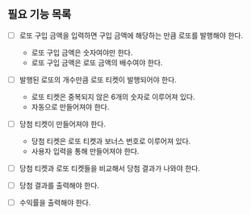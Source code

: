 ## 필요 기능 목록

-[ ] 로또 구입 금액을 입력하면 구입 금액에 해당하는 만큼 로또를 발행해야 한다.
  - 로또 구입 금액은 숫자여야만 한다.
  - 로또 구입 금액은 로또 금액의 배수여야 한다.

-[ ] 발행된 로또의 개수만큼 로또 티켓이 발행되어야 한다.
  - 로또 티켓은 중복되지 않은 6개의 숫자로 이루어져 있다.
  - 자동으로 만들어져야 한다.

-[ ] 당첨 티켓이 만들어져야 한다.
  - 당첨 티켓은 로또 티켓과 보너스 번호로 이루어져 있다.
  - 사용자 입력을 통해 만들어져야 한다.

-[ ] 당첨 티켓과 로또 티켓들을 비교해서 당첨 결과가 나와야 한다.

-[ ] 당첨 결과를 출력해야 한다.

-[ ] 수익률을 출력해야 한다.

